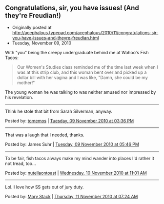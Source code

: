 ## Congratulations, sir, you have issues!  (And they're Freudian!)

 * Originally posted at http://acephalous.typepad.com/acephalous/2010/11/congratulations-sir-you-have-issues-and-theyre-freudian.html
 * Tuesday, November 09, 2010

With "you" being the creepy undergraduate behind me at Wahoo's Fish Tacos:

> Our Women's Studies class reminded me of the time last week when I was at this strip club, and this woman bent over and picked up a dollar bill with her vagina and I was like, "Damn, she could be my mother!"

The young woman he was talking to was neither amused nor impressed by his revelation.

* * *

Think he stole that bit from Sarah Silverman, anyway.

Posted by: [tomemos](http://tomemos.wordpress.com) | [Tuesday, 09 November 2010 at 03:36 PM](http://acephalous.typepad.com/acephalous/2010/11/congratulations-sir-you-have-issues-and-theyre-freudian.html?cid=6a00d8341c2df453ef0133f5b74c8b970b#comment-6a00d8341c2df453ef0133f5b74c8b970b)

* * *

That was a laugh that I needed, thanks.

Posted by: James Suhr | [Tuesday, 09 November 2010 at 05:46 PM](http://acephalous.typepad.com/acephalous/2010/11/congratulations-sir-you-have-issues-and-theyre-freudian.html?cid=6a00d8341c2df453ef013488d7d22f970c#comment-6a00d8341c2df453ef013488d7d22f970c)

* * *

To be fair, fish tacos always make my mind wander into places I'd rather it not tread, too...

Posted by: [nutellaontoast](http://firemeganmcardle.blogspot.com) | [Wednesday, 10 November 2010 at 11:01 AM](http://acephalous.typepad.com/acephalous/2010/11/congratulations-sir-you-have-issues-and-theyre-freudian.html?cid=6a00d8341c2df453ef0133f5bcd5d5970b#comment-6a00d8341c2df453ef0133f5bcd5d5970b)

* * *

Lol.  I love how SS gets out of jury duty.  

Posted by: [Mary Stack](http://sinville-sinville.blogspot.com/) | [Thursday, 11 November 2010 at 07:24 AM](http://acephalous.typepad.com/acephalous/2010/11/congratulations-sir-you-have-issues-and-theyre-freudian.html?cid=6a00d8341c2df453ef0133f5c2e75e970b#comment-6a00d8341c2df453ef0133f5c2e75e970b)

